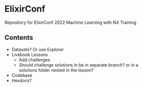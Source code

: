 # ElixirConf

Repository for ElixirConf 2022 Machine Learning with NX Training

## Contents

- Datasets? Or use Explorer
- Livebook Lessons
  - Add challenges
  - Should challenge solutions in be in separate branch? or in a solutions folder nested in the lesson?
- Codebase
- Hexdocs?